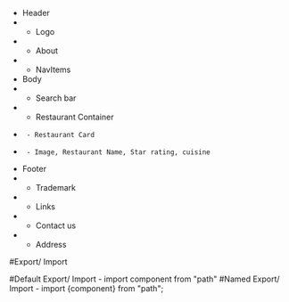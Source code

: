 <!-- #Hungry Panda Structure -->

- Header
- - Logo
- - About
- - NavItems
- Body
- - Search bar
- - Restaurant Container
-      - Restaurant Card
-      - Image, Restaurant Name, Star rating, cuisine
- Footer
- - Trademark
- - Links
- - Contact us
- - Address

#Export/ Import

#Default Export/ Import - import component from "path"
#Named Export/ Import - import {component} from "path";
